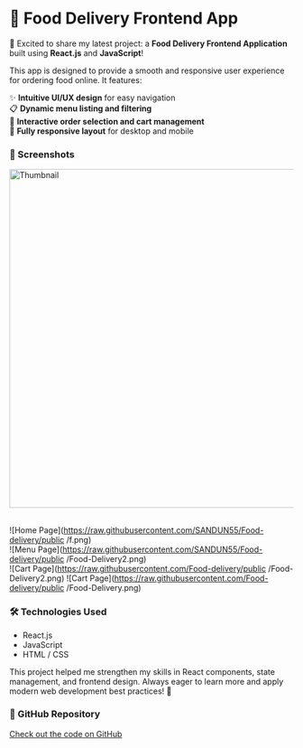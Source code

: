 # 🍔 Food Delivery Frontend App

🚀 Excited to share my latest project: a **Food Delivery Frontend Application** built using **React.js** and **JavaScript**!

This app is designed to provide a smooth and responsive user experience for ordering food online. It features:

✨ **Intuitive UI/UX design** for easy navigation  
📋 **Dynamic menu listing and filtering**  
🛒 **Interactive order selection and cart management**  
📱 **Fully responsive layout** for desktop and mobile  

### 📸 Screenshots
 <img src="https://raw.githubusercontent.com/SANDUN55/Food-delivery/public
/f.png" alt="Thumbnail" width="600"><br><br>

![Home Page](https://raw.githubusercontent.com/SANDUN55/Food-delivery/public
/f.png)  
![Menu Page](https://raw.githubusercontent.com/SANDUN55/Food-delivery/public
/Food-Delivery2.png)  
![Cart Page](https://raw.githubusercontent.com/Food-delivery/public
/Food-Delivery2.png)
![Cart Page](https://raw.githubusercontent.com/Food-delivery/public
/Food-Delivery.png)


### 🛠️ Technologies Used
- React.js  
- JavaScript  
- HTML / CSS  

This project helped me strengthen my skills in React components, state management, and frontend design. Always eager to learn more and apply modern web development best practices! 🌟

### 🔗 GitHub Repository
[Check out the code on GitHub](https://github.com/SANDUN55/FoodDeliveryApp)
